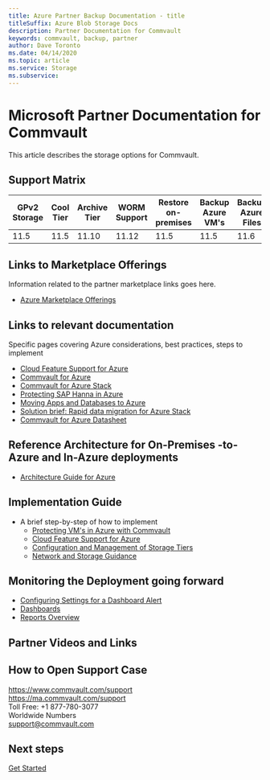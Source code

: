 ```yaml
---
title: Azure Partner Backup Documentation - title
titleSuffix: Azure Blob Storage Docs
description: Partner Documentation for Commvault
keywords: commvault, backup, partner
author: Dave Toronto
ms.date: 04/14/2020
ms.topic: article
ms.service: Storage
ms.subservice: 
---
```


# Microsoft Partner Documentation for Commvault
This article describes the storage options for Commvault. 

## Support Matrix

| GPv2<br>Storage | Cool<br>Tier | Archive<br>Tier | WORM<br>Support | Restore<br>on-<br>premises | Backup<br>Azure<br>VM's | Backup<br>Azure<br>Files | Backup<br>Azure<br>Files |
|--------|--------|--------|--------|--------|--------|--------|--------|
| 11.5 | 11.5 | 11.10  | 11.12 | 11.5 | 11.5 | 11.6 | 11.6 |

## Links to Marketplace Offerings
Information related to the partner marketplace links goes here.

- [Azure Marketplace Offerings](https://azuremarketplace.microsoft.com/en-us/marketplace/apps/commvault.commvault?tab=Overview)

## Links to relevant documentation
Specific pages covering Azure considerations, best practices, steps to implement

- [Cloud Feature Support for Azure](https://documentation.commvault.com/commvault/v11/article?p=109795_1.htm)
- [Commvault for Azure](https://www.commvault.com/supported-technologies/microsoft/azure)
- [Commvault for Azure Stack](https://www.commvault.com/supported-technologies/microsoft/azurestack)
- [Protecting SAP Hanna in Azure](https://azure.microsoft.com/en-us/resources/protecting-sap-hana-in-azure/)
- [Moving Apps and Databases to Azure](https://www.commvault.com/resources/go-ahead-move-your-most-important-applications-and-databases-to-azure)
- [Solution brief: Rapid data migration for Azure Stack](https://www.commvault.com/resources/solution-brief-rapid-data-migration-for-azure)
- [Commvault for Azure Datasheet](https://www.commvault.com/resources/solution-brief-rapid-data-migration-for-azure)


## Reference Architecture for On-Premises -to-Azure and In-Azure deployments
- [Architecture Guide for Azure](https://www.commvault.com/resources/public-cloud-architecture-guide-for-microsoft-azure-v11-sp16)

## Implementation Guide
- A brief step-by-step of how to implement
  - [Protecting VM's in Azure with Commvault](https://documentation.commvault.com/commvault/v11/article?p=31252.htm)
  - [Cloud Feature Support for Azure](https://documentation.commvault.com/commvault/v11/article?p=109795_1.htm)
  - [Configuration and Management of Storage Tiers](https://documentation.commvault.com/commvault/v11/article?p=95147.htm)
  - [Network and Storage Guidance](https://www.commvault.com/resources/public-cloud-architecture-guide-for-microsoft-azure-v11-sp16)

## Monitoring the Deployment going forward
- [Configuring Settings for a Dashboard Alert](https://documentation.commvault.com/commvault/v11/article?p=100514_3.htm)
- [Dashboards](https://documentation.commvault.com/commvault/v11/article?p=95306_1.htm)
- [Reports Overview](https://documentation.commvault.com/commvault/v11/article?p=37684_1.htm)

## Partner Videos and Links

## How to Open Support Case
https://www.commvault.com/support<br>
https://ma.commvault.com/support<br>
Toll Free: +1 877-780-3077<br>
Worldwide Numbers<br>
support@commvault.com<br>


## Next steps

[Get Started](https://azuremarketplace.microsoft.com/en-us/marketplace/apps/commvault.commvault?tab=Overview)
